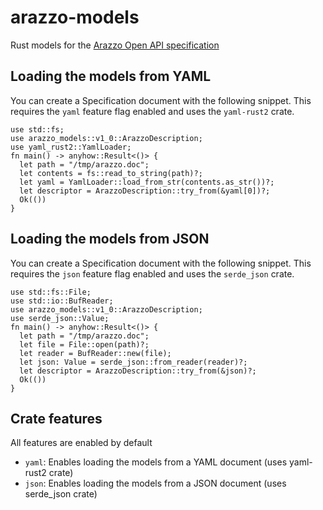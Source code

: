 # arazzo-models
Rust models for the [Arazzo Open API specification](https://spec.openapis.org/arazzo/latest.html)

## Loading the models from YAML

You can create a Specification document with the following snippet. This requires the `yaml` 
feature flag enabled and uses the `yaml-rust2` crate.

```rust,no_run
use std::fs;
use arazzo_models::v1_0::ArazzoDescription;
use yaml_rust2::YamlLoader;
fn main() -> anyhow::Result<()> {
  let path = "/tmp/arazzo.doc";
  let contents = fs::read_to_string(path)?;
  let yaml = YamlLoader::load_from_str(contents.as_str())?;
  let descriptor = ArazzoDescription::try_from(&yaml[0])?;
  Ok(())
}
```

## Loading the models from JSON

You can create a Specification document with the following snippet. This requires the `json`
feature flag enabled and uses the `serde_json` crate.

```rust,no_run
use std::fs::File;
use std::io::BufReader;
use arazzo_models::v1_0::ArazzoDescription;
use serde_json::Value;
fn main() -> anyhow::Result<()> {
  let path = "/tmp/arazzo.doc";
  let file = File::open(path)?;
  let reader = BufReader::new(file);
  let json: Value = serde_json::from_reader(reader)?;
  let descriptor = ArazzoDescription::try_from(&json)?;
  Ok(())
}
```

## Crate features
All features are enabled by default

* `yaml`: Enables loading the models from a YAML document (uses yaml-rust2 crate)
* `json`: Enables loading the models from a JSON document (uses serde_json crate)
